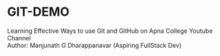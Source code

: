 # GIT-DEMO
Learning Effective Ways to use Git and GitHub on Apna College Youtube Channel
<br>
Author: Manjunath G Dharappanavar (Aspiring FullStack Dev)

